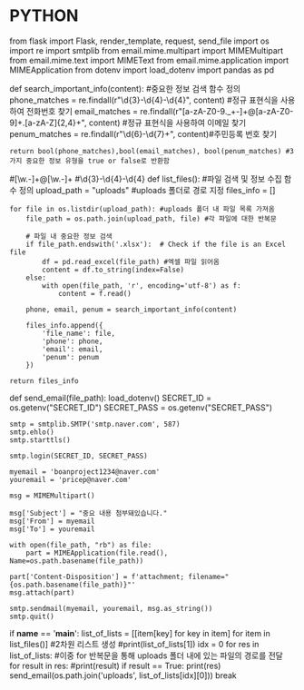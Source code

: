 # PYTHON
from flask import Flask, render_template, request, send_file
import os
import re
import smtplib
from email.mime.multipart import MIMEMultipart
from email.mime.text import MIMEText
from email.mime.application import MIMEApplication
from dotenv import load_dotenv
import pandas as pd


def search_important_info(content): #중요한 정보 검색 함수 정의
    phone_matches = re.findall(r"\d{3}-\d{4}-\d{4}", content) #정규 표현식을 사용하여 전화번호 찾기
    email_matches = re.findall(r"[a-zA-Z0-9._+-]+@[a-zA-Z0-9]+\.[a-zA-Z]{2,4}+", content) #정규 표현식을 사용하여 이메일 찾기
    penum_matches = re.findall(r"\d{6}-\d{7}+", content)#주민등록 번호 찾기
    
    return bool(phone_matches),bool(email_matches), bool(penum_matches) #3가지 중요한 정보 유형을 true or false로 반환함
#[\w\.-]+@[\w\.-]+
#\d{3}-\d{4}-\d{4}
def list_files(): #파일 검색 및 정보 수집 함수 정의
    upload_path = "uploads" #uploads 폴더로 경로 지정
    files_info = []

    for file in os.listdir(upload_path): #uploads 폴더 내 파일 목록 가져옴
        file_path = os.path.join(upload_path, file) #각 파일에 대한 반복문

        # 파일 내 중요한 정보 검색
        if file_path.endswith('.xlsx'):  # Check if the file is an Excel file
            df = pd.read_excel(file_path) #엑셀 파일 읽어옴
            content = df.to_string(index=False) 
        else:
            with open(file_path, 'r', encoding='utf-8') as f:
                content = f.read()

        phone, email, penum = search_important_info(content)

        files_info.append({ 
            'file_name': file,
            'phone': phone,
            'email': email,
            'penum': penum
        })

    return files_info

def send_email(file_path):
    load_dotenv()
    SECRET_ID = os.getenv("SECRET_ID")
    SECRET_PASS = os.getenv("SECRET_PASS")

    smtp = smtplib.SMTP('smtp.naver.com', 587)
    smtp.ehlo()
    smtp.starttls()

    smtp.login(SECRET_ID, SECRET_PASS)

    myemail = 'boanproject1234@naver.com'
    youremail = 'pricep@naver.com'

    msg = MIMEMultipart()

    msg['Subject'] = "중요 내용 첨부돼있습니다."
    msg['From'] = myemail
    msg['To'] = youremail

    with open(file_path, "rb") as file:
        part = MIMEApplication(file.read(), Name=os.path.basename(file_path))

    part['Content-Disposition'] = f'attachment; filename="{os.path.basename(file_path)}"'
    msg.attach(part)

    smtp.sendmail(myemail, youremail, msg.as_string())
    smtp.quit()



if __name__ == '__main__':
    list_of_lists = [[item[key] for key in item] for item in list_files()] #2차원 리스트 생성
    #print(list_of_lists[1])
    idx = 0
    for res in list_of_lists: #이중 for 반복문을 통해 uploads 폴더 내에 있는 파일의 경로를 전달
        for result in res: 
            #print(result)
            if result == True:
                print(res)
                send_email(os.path.join('uploads', list_of_lists[idx][0]))
                break

        
